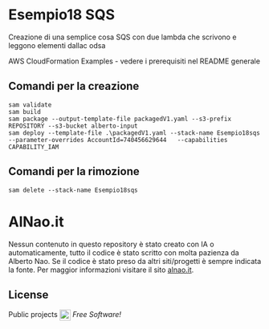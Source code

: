 # Esempio18 SQS 
Creazione di una semplice cosa SQS con due lambda che scrivono e leggono elementi dallac odsa

AWS CloudFormation Examples - vedere i prerequisiti nel README generale

## Comandi per la creazione
```
sam validate
sam build
sam package --output-template-file packagedV1.yaml --s3-prefix REPOSITORY --s3-bucket alberto-input
sam deploy --template-file .\packagedV1.yaml --stack-name Esempio18sqs --parameter-overrides AccountId=740456629644   --capabilities CAPABILITY_IAM 
```

## Comandi per la rimozione
```
sam delete --stack-name Esempio18sqs
```

# AlNao.it
Nessun contenuto in questo repository è stato creato con IA o automaticamente, tutto il codice è stato scritto con molta pazienza da Alberto Nao. Se il codice è stato preso da altri siti/progetti è sempre indicata la fonte. Per maggior informazioni visitare il sito [alnao.it](https://www.alnao.it/).

## License
Public projects 
<a href="https://it.wikipedia.org/wiki/GNU_General_Public_License"  valign="middle"><img src="https://img.shields.io/badge/License-GNU-blue" style="height:22px;"  valign="middle"></a> 
*Free Software!*